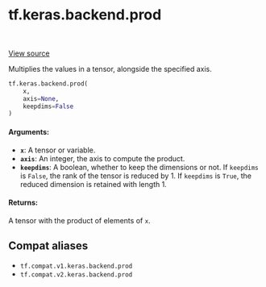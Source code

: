 <div itemscope itemtype="http://developers.google.com/ReferenceObject">
<meta itemprop="name" content="tf.keras.backend.prod" />
<meta itemprop="path" content="Stable" />
</div>

# tf.keras.backend.prod

<!-- Insert buttons and diff -->

<table class="tfo-notebook-buttons tfo-api" align="left">
</table>

<a target="_blank" href="/code/stable/tensorflow/python/keras/backend.py">View source</a>



Multiplies the values in a tensor, alongside the specified axis.

``` python
tf.keras.backend.prod(
    x,
    axis=None,
    keepdims=False
)
```



<!-- Placeholder for "Used in" -->


#### Arguments:


* <b>`x`</b>: A tensor or variable.
* <b>`axis`</b>: An integer, the axis to compute the product.
* <b>`keepdims`</b>: A boolean, whether to keep the dimensions or not.
    If `keepdims` is `False`, the rank of the tensor is reduced
    by 1. If `keepdims` is `True`,
    the reduced dimension is retained with length 1.


#### Returns:

A tensor with the product of elements of `x`.


## Compat aliases

* `tf.compat.v1.keras.backend.prod`
* `tf.compat.v2.keras.backend.prod`

